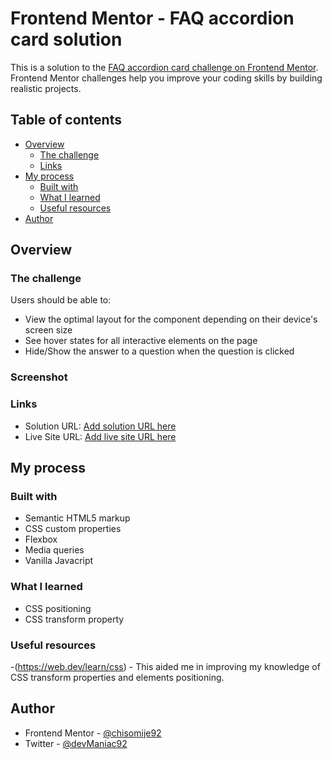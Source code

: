 <!-- @format -->

# Frontend Mentor - FAQ accordion card solution

This is a solution to the [FAQ accordion card challenge on Frontend Mentor](https://www.frontendmentor.io/challenges/faq-accordion-card-XlyjD0Oam). Frontend Mentor challenges help you improve your coding skills by building realistic projects.

## Table of contents

- [Overview](#overview)
  - [The challenge](#the-challenge)
  - [Links](#links)
- [My process](#my-process)
  - [Built with](#built-with)
  - [What I learned](#what-i-learned)
  - [Useful resources](#useful-resources)
- [Author](#author)

## Overview

### The challenge

Users should be able to:

- View the optimal layout for the component depending on their device's screen size
- See hover states for all interactive elements on the page
- Hide/Show the answer to a question when the question is clicked

### Screenshot

### Links

- Solution URL: [Add solution URL here](https://github.com/chisomije92/faq-accordion-card)
- Live Site URL: [Add live site URL here](https://chisomije92.github.io/faq-accordion-card/)

## My process

### Built with

- Semantic HTML5 markup
- CSS custom properties
- Flexbox
- Media queries
- Vanilla Javacript

### What I learned

- CSS positioning
- CSS transform property

### Useful resources

-(https://web.dev/learn/css) - This aided me in improving my knowledge of CSS transform properties and elements positioning.

## Author

- Frontend Mentor - [@chisomije92](https://www.frontendmentor.io/profile/chisomije92)
- Twitter - [@devManiac92](https://twitter.com/devManiac92)
